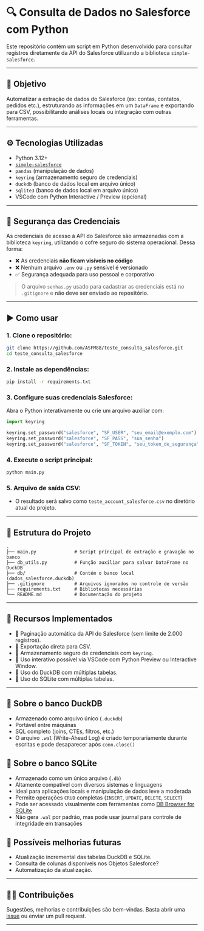 # 🔍 Consulta de Dados no Salesforce com Python

Este repositório contém um script em Python desenvolvido para consultar registros diretamente da API do Salesforce utilizando a biblioteca `simple-salesforce`.

---

## 📌 Objetivo

Automatizar a extração de dados do Salesforce (ex: contas, contatos, pedidos etc.), estruturando as informações em um `DataFrame` e exportando para CSV, possibilitando análises locais ou integração com outras ferramentas.

---

## ⚙️ Tecnologias Utilizadas

- Python 3.12+
- [`simple-salesforce`](https://pypi.org/project/simple-salesforce/)
- `pandas` (manipulação de dados)
- `keyring` (armazenamento seguro de credenciais)
- `duckdb` (banco de dados local em arquivo único)
- `sqlite3` (banco de dados local em arquivo único)
- VSCode com Python Interactive / Preview (opcional)

---

## 🔐 Segurança das Credenciais

As credenciais de acesso à API do Salesforce são armazenadas com a biblioteca `keyring`, utilizando o cofre seguro do sistema operacional. Dessa forma:

- ❌ As credenciais **não ficam visíveis no código**
- ❌ Nenhum arquivo `.env` ou `.py` sensível é versionado
- ✅ Segurança adequada para uso pessoal e corporativo

> O arquivo `senhas.py` usado para cadastrar as credenciais está no `.gitignore` e **não deve ser enviado ao repositório.**

---

## ▶️ Como usar

### 1. Clone o repositório:
```bash
git clone https://github.com/ASFM88/teste_consulta_salesforce.git
cd teste_consulta_salesforce
```

### 2. Instale as dependências:
```bash
pip install -r requirements.txt
```

### 3. Configure suas credenciais Salesforce:
Abra o Python interativamente ou crie um arquivo auxiliar com:

```python
import keyring

keyring.set_password("salesforce", "SF_USER", "seu_email@exemplo.com")
keyring.set_password("salesforce", "SF_PASS", "sua_senha")
keyring.set_password("salesforce", "SF_TOKEN", "seu_token_de_segurança")
```

### 4. Execute o script principal:
```bash
python main.py
```

### 5. Arquivo de saída CSV:
- O resultado será salvo como `teste_account_salesforce.csv` no diretório atual do projeto.

---

## 📁 Estrutura do Projeto

```
.
├── main.py              # Script principal de extração e gravação no banco
├── db_utils.py          # Função auxiliar para salvar DataFrame no DuckDB
├── db/                  # Contém o banco local (dados_salesforce.duckdb)
├── .gitignore           # Arquivos ignorados no controle de versão
├── requirements.txt     # Bibliotecas necessárias
└── README.md            # Documentação do projeto
```

---

## 📌 Recursos Implementados

- 🔄 Paginação automática da API do Salesforce (sem limite de 2.000 registros).
- 💾 Exportação direta para CSV.
- 🔐 Armazenamento seguro de credenciais com `keyring`.
- 🧠 Uso interativo possível via VSCode com Python Preview ou Interactive Window.
- 🦆 Uso do DuckDB com múltiplas tabelas.
- 🧩 Uso do SQLite com múltiplas tabelas.
---

## 🔎 Sobre o banco DuckDB

- Armazenado como arquivo único (`.duckdb`)
- Portável entre máquinas
- SQL completo (joins, CTEs, filtros, etc.)
- O arquivo `.wal` (Write-Ahead Log) é criado temporariamente durante escritas e pode desaparecer após `conn.close()`

## 💾 Sobre o banco SQLite

- Armazenado como um único arquivo (`.db`)
- Altamente compatível com diversos sistemas e linguagens
- Ideal para aplicações locais e manipulação de dados leve a moderada
- Permite operações `CRUD` completas (`INSERT`, `UPDATE`, `DELETE`, `SELECT`)
- Pode ser acessado visualmente com ferramentas como [DB Browser for SQLite](https://sqlitebrowser.org)
- Não gera `.wal` por padrão, mas pode usar journal para controle de integridade em transações


## 🚀 Possíveis melhorias futuras

- Atualização incremental das tabelas DuckDB e SQLite.
- Consulta de colunas disponíveis nos Objetos Salesforce?
- Automatização da atualização.

---

## 🙋‍♂️ Contribuições

Sugestões, melhorias e contribuições são bem-vindas. Basta abrir uma [issue](https://github.com/ASFM88/teste_consulta_salesforce/issues) ou enviar um pull request.

---